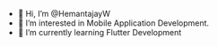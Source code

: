 - 👋 Hi, I’m @HemantajayW
- 👀 I’m interested in Mobile Application Development.
- 🌱 I’m currently learning Flutter Development

<!---
HemantajayW/HemantajayW is a ✨ special ✨ repository because its `README.md` (this file) appears on your GitHub profile.
You can click the Preview link to take a look at your changes.
--->
